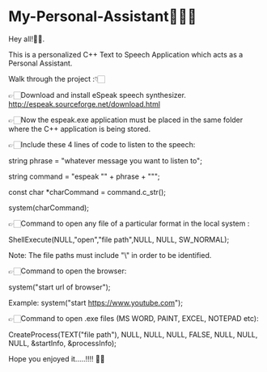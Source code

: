 # My-Personal-Assistant👩🏻‍💻

Hey all!🙋‍♀️.

This is a personalized C++ Text to Speech Application which acts as a Personal Assistant.

Walk through the project :👇🏻

👉🏻Download and install eSpeak speech synthesizer.
http://espeak.sourceforge.net/download.html 

👉🏻Now the espeak.exe application must be placed in the same folder where the C++ application is being stored.

👉🏻Include these 4 lines of code to listen to the speech:

string phrase = "whatever message you want to listen to";

string command = "espeak "" + phrase + """;

const char *charCommand = command.c_str();

system(charCommand);

👉🏻Command to open any file of a particular format in the local system :

ShellExecute(NULL,"open","file path",NULL, NULL, SW_NORMAL);

Note: The file paths must include "\\" in order to be identified.

👉🏻Command to open the browser:

system("start url of browser");

Example: system("start https://www.youtube.com");

👉🏻Command to open .exe files (MS WORD, PAINT, EXCEL, NOTEPAD etc):

CreateProcess(TEXT("file path"), NULL, NULL, NULL, FALSE, NULL, NULL, NULL, &startInfo, &processInfo);


Hope you enjoyed it.....!!!! 🙏🏻
